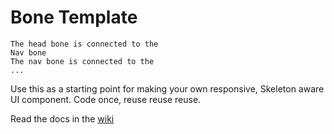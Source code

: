 # Bone Template

    The head bone is connected to the
    Nav bone
    The nav bone is connected to the
    ...

Use this as a starting point for making your own responsive, Skeleton aware UI component. Code once, reuse reuse reuse.

Read the docs in the [wiki](https://github.com/skeletonframework/skeletonframework/wiki/Bone-Development)
